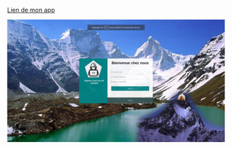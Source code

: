 [Lien de mon app](https://fast-dawn-39205.herokuapp.com/users/sign_up)

![Screenshot](formulaire.png)